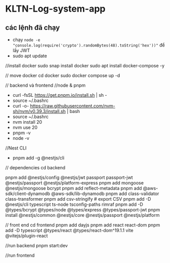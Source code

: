 # KLTN-Log-system-app

## các lệnh đã chạy
- chạy `node -e "console.log(require('crypto').randomBytes(48).toString('hex'))"` để lấy JWT
- sudo apt update

//install docker
sudo snap install docker
sudo apt install docker-compose -y

// move docker
cd docker
sudo docker compose up -d

// backend và frontend
//node & pnpm
- curl -fsSL https://get.pnpm.io/install.sh | sh -
- source ~/.bashrc
- curl -o- https://raw.githubusercontent.com/nvm-sh/nvm/v0.39.3/install.sh | bash
- source ~/.bashrc 
- nvm install 20
- nvm use 20
- pnpm -v
- node -v

//Nest CLI
- pnpm add -g @nestjs/cli


// dependencies
cd backend

pnpm add @nestjs/config @nestjs/jwt passport passport-jwt @nestjs/passport @nestjs/platform-express
pnpm add mongoose @nestjs/mongoose bcrypt
pnpm add reflect-metadata
pnpm add @aws-sdk/client-dynamodb @aws-sdk/lib-dynamodb
pnpm add class-validator class-transformer
pnpm add csv-stringify  # export CSV
pnpm add -D @nestjs/cli typescript ts-node tsconfig-paths rimraf
pnpm add -D @types/bcrypt @types/node @types/express @types/passport-jwt
pnpm install @nestjs/common @nestjs/core @nestjs/passport @nestjs/platform

// front end
cd frontend
pnpm add dayjs
pnpm add react react-dom
pnpm add -D typescript @types/react @types/react-dom^19.1.1 vite @vitejs/plugin-react

//run backend
pnpm start:dev

//run frontend
